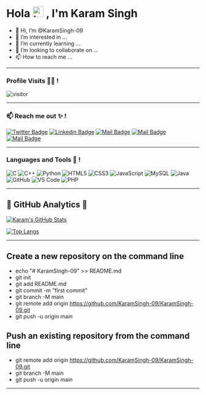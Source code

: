 # Hola <img src="https://user-images.githubusercontent.com/1303154/88677602-1635ba80-d120-11ea-84d8-d263ba5fc3c0.gif" width="28px" alt="hi"> , I'm Karam Singh

- 👋 Hi, I’m @KaramSingh-09
- 👀 I’m interested in ...
- 🌱 I’m currently learning ...
- 💞️ I’m looking to collaborate on ...
- 📫 How to reach me ...

***

### Profile Visits 🙆💞️ !


![visitor](https://visitor-badge.glitch.me/badge?page_id=KaramSingh-09.KaramSingh-09&left_color=red&right_color=black)


***
 
### :mailbox: Reach me out ✨ !

[![Twitter Badge](https://img.shields.io/badge/-Twitter-1ca0f1?style=flat&labelColor=1ca0f1&logo=twitter&logoColor=white&link=https://twitter.com/karamsgaming)](https://twitter.com/karamsgaming) [![Linkedin Badge](https://img.shields.io/badge/-Linkedin-0e76a8?style=flat&labelColor=0e76a8&logo=linkedin&logoColor=white)](https://www.linkedin.com/in/karam-singh-a52638232/) [![Mail Badge](https://img.shields.io/badge/-Instagram-e84393?style=flat&labelColor=e84393&logo=instagram&logoColor=white)](https://instagram.com/_karam_singh_.09_) [![Mail Badge](https://img.shields.io/badge/-Facebook-blue?style=flat&labelColor=blue&logo=facebook&logoColor=white)](https://www.facebook.com/karamsingh.rainu.7) [![Mail Badge](https://img.shields.io/badge/-Gmail-c0392b?style=flat&labelColor=c0392b&logo=gmail&logoColor=white)](mailto:karamsinghrainu@gmail.com)


***


### Languages and Tools 🧰 !


![C](https://shields.io/badge/C-6063C5?style=for-the-badge&logo=C&logoColor=FFF)
![C++](https://shields.io/badge/C++-578EC8?style=for-the-badge&logo=C%2B%2B&logoColor=white)
![Python](https://shields.io/badge/python-246A9E?style=for-the-badge&logo=python&logoColor=FFDC00)
![HTML5](https://shields.io/badge/html-E34C26?style=for-the-badge&logo=html5&logoColor=FFF)
![CSS3](https://shields.io/badge/css-0071C2?style=for-the-badge&logo=css3&logoColor=FFF)
![JavaScript](https://shields.io/badge/javascript-F0DB4F?style=for-the-badge&logo=javascript&logoColor=white)
![MySQL](https://shields.io/badge/mysql-00758F?style=for-the-badge&logo=mysql&logoColor=F29111)
![Java](https://shields.io/badge/java-brown?style=for-the-badge&logo=java&logoColor=white)
![GitHub](https://shields.io/badge/github-333?style=for-the-badge&logo=github&logoColor=white)
![VS Code](https://shields.io/badge/VS%20Code-0078D7?style=for-the-badge&logo=visualstudiocode&logoColor=white)
![PHP](https://shields.io/badge/php-B300F9?style=for-the-badge&logo=php&logoColor=FFF)


***


## 💬 GitHub Analytics 💬

[![Karam's GitHub Stats](https://github-readme-stats.vercel.app/api?username=KaramSingh-09&theme=monokai&show_icons=true)](https://github.com/KaramSingh-09/github-readme-stats)



[![Top Langs](https://github-readme-stats.vercel.app/api/top-langs/?username=KaramSingh-09&layout=compact&theme=monokai&show_icons=true)](https://github.com/KaramSingh-09/github-readme-stats)

***

<h2>Create a new repository on the command line</h2>

- echo "# KaramSingh-09" >> README.md
- git init
- git add README.md
- git commit -m "first commit"
- git branch -M main
- git remote add origin https://github.com/KaramSingh-09/KaramSingh-09.git
- git push -u origin main

<h2> Push an existing repository from the command line </h2>

- git remote add origin https://github.com/KaramSingh-09/KaramSingh-09.git
- git branch -M main
- git push -u origin main

***
<!---
KaramSingh-09/KaramSingh-09 is a ✨ special ✨ repository because its `README.md` (this file) appears on your GitHub profile.
You can click the Preview link to take a look at your changes.
--->
